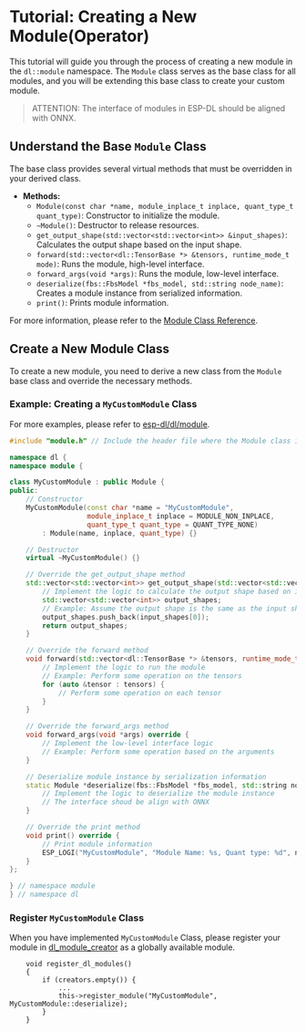 # Tutorial: Creating a New Module(Operator)

This tutorial will guide you through the process of creating a new module in the `dl::module` namespace. The `Module` class serves as the base class for all modules, and you will be extending this base class to create your custom module.

> ATTENTION: The interface of modules in ESP-DL should be aligned with ONNX.

## Understand the Base `Module` Class

The base class provides several virtual methods that must be overridden in your derived class. 

- **Methods:**
  - `Module(const char *name, module_inplace_t inplace, quant_type_t quant_type)`: Constructor to initialize the module.
  - `~Module()`: Destructor to release resources.
  - `get_output_shape(std::vector<std::vector<int>> &input_shapes)`: Calculates the output shape based on the input shape.
  - `forward(std::vector<dl::TensorBase *> &tensors, runtime_mode_t mode)`: Runs the module, high-level interface.
  - `forward_args(void *args)`: Runs the module, low-level interface.
  - `deserialize(fbs::FbsModel *fbs_model, std::string node_name)`: Creates a module instance from serialized information.
  - `print()`: Prints module information.

For more information, please refer to the [Module Class Reference](../esp-dl/dl/module/include/dl_module_base.hpp).

## Create a New Module Class

To create a new module, you need to derive a new class from the `Module` base class and override the necessary methods.

### Example: Creating a `MyCustomModule` Class

For more examples, please refer to [esp-dl/dl/module](../esp-dl/dl/module/include).

```cpp
#include "module.h" // Include the header file where the Module class is defined

namespace dl {
namespace module {

class MyCustomModule : public Module {
public:
    // Constructor
    MyCustomModule(const char *name = "MyCustomModule",
                   module_inplace_t inplace = MODULE_NON_INPLACE,
                   quant_type_t quant_type = QUANT_TYPE_NONE)
        : Module(name, inplace, quant_type) {}

    // Destructor
    virtual ~MyCustomModule() {}

    // Override the get_output_shape method
    std::vector<std::vector<int>> get_output_shape(std::vector<std::vector<int>> &input_shapes) override {
        // Implement the logic to calculate the output shape based on input shapes
        std::vector<std::vector<int>> output_shapes;
        // Example: Assume the output shape is the same as the input shape
        output_shapes.push_back(input_shapes[0]);
        return output_shapes;
    }

    // Override the forward method
    void forward(std::vector<dl::TensorBase *> &tensors, runtime_mode_t mode = RUNTIME_MODE_AUTO) override {
        // Implement the logic to run the module
        // Example: Perform some operation on the tensors
        for (auto &tensor : tensors) {
            // Perform some operation on each tensor
        }
    }

    // Override the forward_args method
    void forward_args(void *args) override {
        // Implement the low-level interface logic
        // Example: Perform some operation based on the arguments
    }

    // Deserialize module instance by serialization information
    static Module *deserialize(fbs::FbsModel *fbs_model, std::string node_name){
        // Implement the logic to deserialize the module instance
        // The interface shoud be align with ONNX
    }

    // Override the print method
    void print() override {
        // Print module information
        ESP_LOGI("MyCustomModule", "Module Name: %s, Quant type: %d", name.c_str(), quant_type);
    }
};

} // namespace module
} // namespace dl
```

### Register `MyCustomModule` Class

When you have implemented `MyCustomModule` Class, please register your module in [dl_module_creator](../esp-dl/dl/module/include/dl_module_creator.hpp) as a globally available module.

```
    void register_dl_modules()
    {
        if (creators.empty()) {
            ...
            this->register_module("MyCustomModule", MyCustomModule::deserialize);
        }
    }
```
